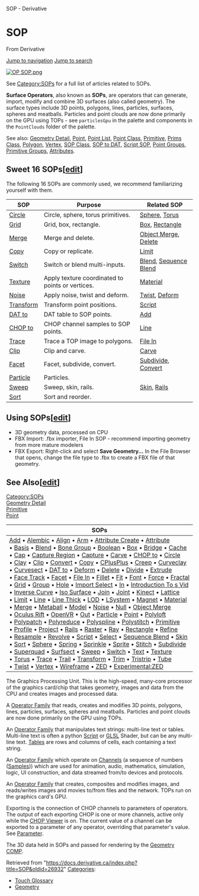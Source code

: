 

SOP - Derivative

























# SOP

From Derivative



[Jump to navigation](#mw-head)
[Jump to search](#searchInput)

[![OP SOP.png](images/e/e6/OP_SOP.png)](File_OP_SOP.html)

See [Category:SOPs](https://docs.derivative.ca/index.php?title=Category:SOPs&action=edit&redlink=1 "Category:SOPs (page does not exist)") for a full list of articles related to SOPs.

**Surface Operators**, also known as **SOPs**, are operators that can generate, import, modify and combine 3D surfaces (also called geometry). The surface types include 3D points, polygons, lines, particles, surfaces, spheres and meatballs. Particles and point clouds are now done primarily on the GPU using TOPs - see `particlesGpu` in the palette and components in the `PointClouds` folder of the palette.

See also: [Geometry Detail](Geometry_Detail.html "Geometry Detail"), [Point](Point.html "Point"), [Point List](Point_List.html "Point List"), [Point Class](Point_Class.html "Point Class"), [Primitive](Primitive.html "Primitive"), [Prims Class](Prims_Class.html "Prims Class"), [Polygon](Polygon.html "Polygon"), [Vertex](Vertex.html "Vertex"), [SOP Class](SOP_Class.html "SOP Class"), [SOP to DAT](SOP_to_DAT.html "SOP to DAT"), [Script SOP](Script_SOP.html "Script SOP"), [Point Groups](Point_Group.html "Point Group"), [Primitive Groups](Primitive_Group.html "Primitive Group"), [Attributes](https://docs.derivative.ca/index.php?title=Attributes&action=edit&redlink=1 "Attributes (page does not exist)").

  


## Sweet 16 SOPs[[edit](https://docs.derivative.ca/index.php?title=SOP&action=edit&section=1 "Edit section: Sweet 16 SOPs")]

The following 16 SOPs are commonly used, we recommend familiarizing yourself with them.

| SOP | Purpose | Related SOP |
| --- | --- | --- |
| [Circle](Circle_SOP.html "Circle SOP") | Circle, sphere, torus primitives. | [Sphere](Sphere_SOP.html "Sphere SOP"), [Torus](Torus_SOP.html "Torus SOP") |
| [Grid](Grid_SOP.html "Grid SOP") | Grid, box, rectangle. | [Box](Box_SOP.html "Box SOP"), [Rectangle](Rectangle_SOP.html "Rectangle SOP") |
| [Merge](Merge_SOP.html "Merge SOP") | Merge and delete. | [Object Merge](Object_Merge_SOP.html "Object Merge SOP"), [Delete](Delete_SOP.html "Delete SOP") |
| [Copy](Copy_SOP.html "Copy SOP") | Copy or replicate. | [Limit](Limit_SOP.html "Limit SOP") |
| [Switch](Switch_SOP.html "Switch SOP") | Switch or blend multi-inputs. | [Blend](Blend_SOP.html "Blend SOP"), [Sequence Blend](Sequence_Blend_SOP.html "Sequence Blend SOP") |
| [Texture](Texture_SOP.html "Texture SOP") | Apply texture coordinated to points or vertices. | [Material](Material_SOP.html "Material SOP") |
| [Noise](Noise_SOP.html "Noise SOP") | Apply noise, twist and deform. | [Twist](Twist_SOP.html "Twist SOP"), [Deform](Deform_SOP.html "Deform SOP") |
| [Transform](Transform_SOP.html "Transform SOP") | Transform point positions. | [Script](Script_SOP.html "Script SOP") |
| [DAT to](DAT_to_SOP.html "DAT to SOP") | DAT table to SOP points. | [Add](Add_SOP.html "Add SOP") |
| [CHOP to](CHOP_to_SOP.html "CHOP to SOP") | CHOP channel samples to SOP points. | [Line](Line_SOP.html "Line SOP") |
| [Trace](Trace_SOP.html "Trace SOP") | Trace a TOP image to polygons. | [File In](File_In_SOP.html "File In SOP") |
| [Clip](Clip_SOP.html "Clip SOP") | Clip and carve. | [Carve](Carve_SOP.html "Carve SOP") |
| [Facet](Facet_SOP.html "Facet SOP") | Facet, subdivide, convert. | [Subdivide](Subdivide_SOP.html "Subdivide SOP"), [Convert](Convert_SOP.html "Convert SOP") |
| [Particle](Particle_SOP.html "Particle SOP") | Particles. |  |
| [Sweep](Sweep_SOP.html "Sweep SOP") | Sweep, skin, rails. | [Skin](Skin_SOP.html "Skin SOP"), [Rails](Rails_SOP.html "Rails SOP") |
| [Sort](Sort_SOP.html "Sort SOP") | Sort and reorder. |  |

## Using SOPs[[edit](https://docs.derivative.ca/index.php?title=SOP&action=edit&section=2 "Edit section: Using SOPs")]

* 3D geometry data, processed on CPU
* FBX Import: .fbx importer, File In SOP - recommend importing geometry from more mature modelers
* FBX Export: Right-click and select **Save Geometry...** In the File Browser that opens, change the file type to .fbx to create a FBX file of that geometry.

## See Also[[edit](https://docs.derivative.ca/index.php?title=SOP&action=edit&section=3 "Edit section: See Also")]

[Category:SOPs](https://docs.derivative.ca/index.php?title=Category:SOPs&action=edit&redlink=1 "Category:SOPs (page does not exist)")  
[Geometry Detail](Geometry_Detail.html "Geometry Detail")  
[Primitive](Primitive.html "Primitive")  
[Point](Point.html "Point")

| SOPs |
| --- |
| [Add](Add_SOP.html "Add SOP") • [Alembic](Alembic_SOP.html "Alembic SOP") • [Align](Align_SOP.html "Align SOP") • [Arm](Arm_SOP.html "Arm SOP") • [Attribute Create](Attribute_Create_SOP.html "Attribute Create SOP") • [Attribute](Attribute_SOP.html "Attribute SOP") • [Basis](Basis_SOP.html "Basis SOP") • [Blend](Blend_SOP.html "Blend SOP") • [Bone Group](Bone_Group_SOP.html "Bone Group SOP") • [Boolean](Boolean_SOP.html "Boolean SOP") • [Box](Box_SOP.html "Box SOP") • [Bridge](Bridge_SOP.html "Bridge SOP") • [Cache](Cache_SOP.html "Cache SOP") • [Cap](Cap_SOP.html "Cap SOP") • [Capture Region](Capture_Region_SOP.html "Capture Region SOP") • [Capture](Capture_SOP.html "Capture SOP") • [Carve](Carve_SOP.html "Carve SOP") • [CHOP to](CHOP_to_SOP.html "CHOP to SOP") • [Circle](Circle_SOP.html "Circle SOP") • [Clay](Clay_SOP.html "Clay SOP") • [Clip](Clip_SOP.html "Clip SOP") • [Convert](Convert_SOP.html "Convert SOP") • [Copy](Copy_SOP.html "Copy SOP") • [CPlusPlus](CPlusPlus_SOP.html "CPlusPlus SOP") • [Creep](Creep_SOP.html "Creep SOP") • [Curveclay](Curveclay_SOP.html "Curveclay SOP") • [Curvesect](Curvesect_SOP.html "Curvesect SOP") • [DAT to](DAT_to_SOP.html "DAT to SOP") • [Deform](Deform_SOP.html "Deform SOP") • [Delete](Delete_SOP.html "Delete SOP") • [Divide](Divide_SOP.html "Divide SOP") • [Extrude](Extrude_SOP.html "Extrude SOP") • [Face Track](Face_Track_SOP.html "Face Track SOP") • [Facet](Facet_SOP.html "Facet SOP") • [File In](File_In_SOP.html "File In SOP") • [Fillet](Fillet_SOP.html "Fillet SOP") • [Fit](Fit_SOP.html "Fit SOP") • [Font](Font_SOP.html "Font SOP") • [Force](Force_SOP.html "Force SOP") • [Fractal](Fractal_SOP.html "Fractal SOP") • [Grid](Grid_SOP.html "Grid SOP") • [Group](Group_SOP.html "Group SOP") • [Hole](Hole_SOP.html "Hole SOP") • [Import Select](Import_Select_SOP.html "Import Select SOP") • [In](In_SOP.html "In SOP") • [Introduction To s Vid](Introduction_To_SOPs_Vid.html "Introduction To SOPs Vid") • [Inverse Curve](Inverse_Curve_SOP.html "Inverse Curve SOP") • [Iso Surface](Iso_Surface_SOP.html "Iso Surface SOP") • [Join](Join_SOP.html "Join SOP") • [Joint](Joint_SOP.html "Joint SOP") • [Kinect](Kinect_SOP.html "Kinect SOP") • [Lattice](Lattice_SOP.html "Lattice SOP") • [Limit](Limit_SOP.html "Limit SOP") • [Line](Line_SOP.html "Line SOP") • [Line Thick](Line_Thick_SOP.html "Line Thick SOP") • [LOD](LOD_SOP.html "LOD SOP") • [LSystem](LSystem_SOP.html "LSystem SOP") • [Magnet](Magnet_SOP.html "Magnet SOP") • [Material](Material_SOP.html "Material SOP") • [Merge](Merge_SOP.html "Merge SOP") • [Metaball](Metaball_SOP.html "Metaball SOP") • [Model](Model_SOP.html "Model SOP") • [Noise](Noise_SOP.html "Noise SOP") • [Null](Null_SOP.html "Null SOP") • [Object Merge](Object_Merge_SOP.html "Object Merge SOP") • [Oculus Rift](Oculus_Rift_SOP.html "Oculus Rift SOP") • [OpenVR](OpenVR_SOP.html "OpenVR SOP") • [Out](Out_SOP.html "Out SOP") • [Particle](Particle_SOP.html "Particle SOP") • [Point](Point_SOP.html "Point SOP") • [Polyloft](Polyloft_SOP.html "Polyloft SOP") • [Polypatch](Polypatch_SOP.html "Polypatch SOP") • [Polyreduce](Polyreduce_SOP.html "Polyreduce SOP") • [Polyspline](Polyspline_SOP.html "Polyspline SOP") • [Polystitch](Polystitch_SOP.html "Polystitch SOP") • [Primitive](Primitive_SOP.html "Primitive SOP") • [Profile](Profile_SOP.html "Profile SOP") • [Project](Project_SOP.html "Project SOP") • [Rails](Rails_SOP.html "Rails SOP") • [Raster](Raster_SOP.html "Raster SOP") • [Ray](Ray_SOP.html "Ray SOP") • [Rectangle](Rectangle_SOP.html "Rectangle SOP") • [Refine](Refine_SOP.html "Refine SOP") • [Resample](Resample_SOP.html "Resample SOP") • [Revolve](Revolve_SOP.html "Revolve SOP") • [Script](Script_SOP.html "Script SOP") • [Select](Select_SOP.html "Select SOP") • [Sequence Blend](Sequence_Blend_SOP.html "Sequence Blend SOP") • [Skin](Skin_SOP.html "Skin SOP") • [Sort](Sort_SOP.html "Sort SOP") • [Sphere](Sphere_SOP.html "Sphere SOP") • [Spring](Spring_SOP.html "Spring SOP") • [Sprinkle](Sprinkle_SOP.html "Sprinkle SOP") • [Sprite](Sprite_SOP.html "Sprite SOP") • [Stitch](Stitch_SOP.html "Stitch SOP") • [Subdivide](Subdivide_SOP.html "Subdivide SOP") • [Superquad](Superquad_SOP.html "Superquad SOP") • [Surfsect](Surfsect_SOP.html "Surfsect SOP") • [Sweep](Sweep_SOP.html "Sweep SOP") • [Switch](Switch_SOP.html "Switch SOP") • [Text](Text_SOP.html "Text SOP") • [Texture](Texture_SOP.html "Texture SOP") • [Torus](Torus_SOP.html "Torus SOP") • [Trace](Trace_SOP.html "Trace SOP") • [Trail](Trail_SOP.html "Trail SOP") • [Transform](Transform_SOP.html "Transform SOP") • [Trim](Trim_SOP.html "Trim SOP") • [Tristrip](Tristrip_SOP.html "Tristrip SOP") • [Tube](Tube_SOP.html "Tube SOP") • [Twist](Twist_SOP.html "Twist SOP") • [Vertex](Vertex_SOP.html "Vertex SOP") • [Wireframe](Wireframe_SOP.html "Wireframe SOP") • [ZED](ZED_SOP.html "ZED SOP") • [Experimental:ZED](Experimental_ZED_SOP.html "Experimental:ZED SOP") |

The Graphics Processing Unit. This is the high-speed, many-core processor of the graphics card/chip that takes geometry, images and data from the CPU and creates images and processed data.


A [Operator Family](Operator_Family.html "Operator Family") that reads, creates and modifies 3D points, polygons, lines, particles, surfaces, spheres and meatballs. Particles and point clouds are now done primarily on the GPU using TOPs.


An [Operator Family](Operator_Family.html "Operator Family") that manipulates text strings: multi-line text or tables. Multi-line text is often a python [Script](Script.html "Script") or [GLSL](GLSL.html "GLSL") Shader, but can be any multi-line text. [Tables](Table_DAT.html "Table DAT") are rows and columns of cells, each containing a text string.


An [Operator Family](Operator_Family.html "Operator Family") which operate on [Channels](Channel.html "Channel") (a sequence of numbers ([Samples](Sample.html "Sample"))) which are used for animation, audio, mathematics, simulation, logic, UI construction, and data streamed from/to devices and protocols.


An [Operator Family](Operator_Family.html "Operator Family") that creates, composites and modifies images, and reads/writes images and movies to/from files and the network. TOPs run on the graphics card's GPU.


Exporting is the connection of CHOP channels to parameters of operators. The output of each exporting CHOP is one or more channels, active only while the [CHOP Viewer](CHOP_Viewer.html "CHOP Viewer") is on. The current value of a channel can be exported to a parameter of any operator, overriding that parameter's value. See [Parameter](Parameter.html "Parameter").


The 3D data held in SOPs and passed for rendering by the [Geometry COMP](Geometry_COMP.html "Geometry COMP").







Retrieved from "<https://docs.derivative.ca/index.php?title=SOP&oldid=26932>"
[Categories](Special_Categories.html "Special:Categories"):

* [Touch Glossary](Category_Touch_Glossary.html "Category:Touch Glossary")
* [Geometry](Category_Geometry.html "Category:Geometry")